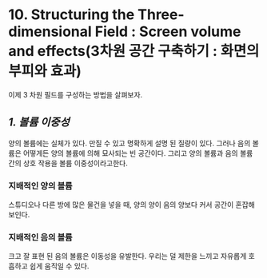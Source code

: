 # 10. Structuring the Three-dimensional Field : Screen volume and effects(3차원 공간 구축하기 : 화면의 부피와 효과)
이제 3 차원 필드를 구성하는 방법을 살펴보자.

## _1. 볼륨 이중성_
양의 볼륨에는 실체가 있다. 만질 수 있고 명확하게 설명 된 질량이 있다. 그러나 음의 볼륨은 어떻게든 양의 볼륨에 의해 묘사되는 빈 공간이다.
그리고 양의 볼륨과 음의 볼륨 간의 상호 작용을 볼륨 이중성이라고한다.

### 지배적인 양의 볼륨
스튜디오나 다른 방에 많은 물건을 넣을 때, 양의 양이 음의 양보다 커서 공간이 혼잡해 보인다. 

### 지배적인 음의 볼륨
크고 잘 표현 된 음의 볼륨은 이동성을 유발한다. 우리는 덜 제한을 느끼고 자유롭게 호흡하고 쉽게 움직일 수 있다.
